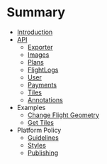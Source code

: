# Summary

* [Introduction](README.md)
* [API](api-overview.md)
   * [Exporter](exporter.md)
   * [Images](images.md)
   * [Plans](plans.md)
   * [FlightLogs](flightlogs.md)
   * [User](user.md)
   * [Payments](payments.md)
   * [Tiles](tiles.md)
   * [Annotations](annotations.md)
* Examples
   * [Change Flight Geometry](change_flight_geometry.md)
   * [Get Tiles](get_tiles.md)
* Platform Policy
   * [Guidelines](guidelines.md)
   * [Styles](styles.md)
   * [Publishing](publishing.md)

